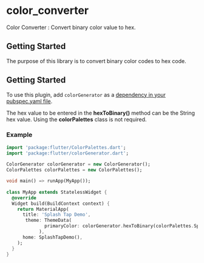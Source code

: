 # color_converter

Color Converter : Convert binary color value to hex.

## Getting Started


The purpose of this library is to convert binary color codes to hex code.

## Getting Started  
  
To use this plugin, add `colorGenerator` as a [dependency in your pubspec.yaml file](https://flutter.io/platform-plugins/).  
  
The hex value to be entered in the **hexToBinary()** method can be the String hex value. Using the **colorPalettes** class is not required.

  
### Example  
  
```dart  
import 'package:flutter/ColorPalettes.dart';
import 'package:flutter/colorGenerator.dart';
  
ColorGenerator colorGenerator = new ColorGenerator();
ColorPalettes colorPalettes = new ColorPalettes();

void main() => runApp(MyApp());  
  
class MyApp extends StatelessWidget {  
  @override  
  Widget build(BuildContext context) {  
    return MaterialApp(  
      title: 'Splash Tap Demo',  
       theme: ThemeData(
              primaryColor: colorGenerator.hexToBinary(colorPalettes.SplashScreenColor),
            ),
      home: SplashTapDemo(),  
    );  
  }  
}  
```